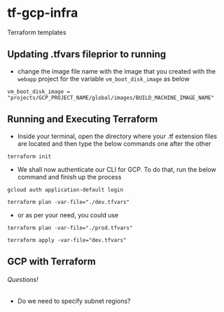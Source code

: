 # tf-gcp-infra
Terraform templates


## Updating .tfvars fileprior to running
* change the image file name with the image that you created with the `webapp` project for the variable `vm_boot_disk_image` as below
```
vm_boot_disk_image = "projects/GCP_PROJECT_NAME/global/images/BUILD_MACHINE_IMAGE_NAME"
```

## Running and Executing Terraform
* Inside your terminal, open the directory where your .tf extension files are located and then type the below commands one after the other

```
terraform init
```

* We shall now authenticate our CLI for GCP. To do that, run the below command and finish up the process

```
gcloud auth application-default login
```

```
terraform plan -var-file="./dev.tfvars"
```

* or as per your need, you could use

```
terraform plan -var-file="./prod.tfvars"
```

```
terraform apply -var-file="dev.tfvars"
```

## GCP with Terraform
###### Questions!
* Do we need to specify subnet regions?
